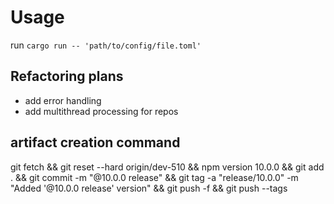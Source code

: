 # Usage

run `cargo run -- 'path/to/config/file.toml'`

## Refactoring plans

- add error handling
- add multithread processing for repos

## artifact creation command

git fetch && git reset --hard origin/dev-510 && npm version 10.0.0 && git add . && git commit -m "@10.0.0 release" && git tag -a "release/10.0.0" -m "Added '@10.0.0 release' version" && git push -f && git push --tags

